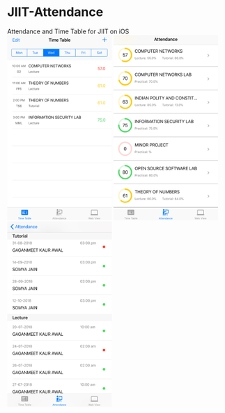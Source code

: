 # JIIT-Attendance
Attendance and Time Table for JIIT on iOS\
<img src="/screenshots/IMG_E0483.JPG?raw=true" height="426" width="240">
<img src="/screenshots/IMG_E0482.JPG?raw=true" height="426" width="240">
<img src="/screenshots/IMG_E0481.JPG?raw=true" height="426" width="240">
